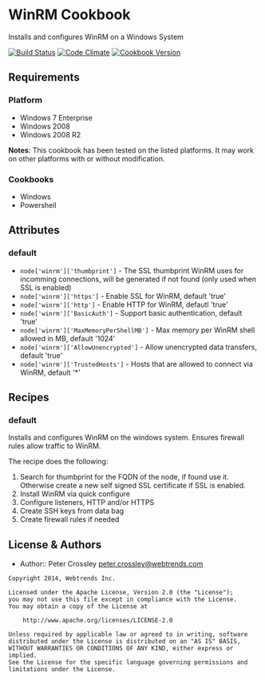 WinRM Cookbook
================
Installs and configures WinRM on a Windows System 

[![Build Status](https://travis-ci.org/Webtrends/winrm.svg?branch=master)](https://travis-ci.org/Webtrends/winrm) [![Code Climate](https://codeclimate.com/github/Webtrends/winrm.svg)](https://codeclimate.com/github/Webtrends/winrm) [![Cookbook Version](https://img.shields.io/cookbook/v/winrm.svg)](https://supermarket.chef.io/cookbooks/winrm)

Requirements
------------
### Platform
* Windows 7 Enterprise
* Windows 2008
* Windows 2008 R2

**Notes**: This cookbook has been tested on the listed platforms. It may work on other platforms with or without modification.


### Cookbooks
* Windows
* Powershell


Attributes
----------
### default
* `node['winrm']['thumbprint']` - The SSL thumbprint WinRM uses for incomming connections, will be generated if not found (only used when SSL is enabled)
* `node['winrm']['https']` - Enable SSL for WinRM, default 'true'
* `node['winrm']['http']` - Enable HTTP for WinRM, defautl 'true'
* `node['winrm']['BasicAuth']` - Support basic authentication, default 'true'
* `node['winrm']['MaxMemoryPerShellMB']` - Max memory per WinRM shell allowed in MB, default '1024'
* `node['winrm']['AllowUnencrypted']` - Allow unencrypted data transfers, default 'true'
* `node['winrm']['TrustedHosts']` - Hosts that are allowed to connect via WinRM, default '*'


Recipes
-------
### default
Installs and configures WinRM on the windows system.  Ensures firewall rules allow traffic to WinRM. 

The recipe does the following:

1. Search for thumbprint for the FQDN of the node, if found use it.  Otherwise create a new self signed SSL certificate if SSL is enabled.
2. Install WinRM via quick configure
3. Configure listeners, HTTP and/or HTTPS 
4. Create SSH keys from data bag
5. Create firewall rules if needed


License & Authors
-----------------
- Author:: Peter Crossley <peter.crossley@webtrends.com>

```text
Copyright 2014, Webtrends Inc.

Licensed under the Apache License, Version 2.0 (the "License");
you may not use this file except in compliance with the License.
You may obtain a copy of the License at

    http://www.apache.org/licenses/LICENSE-2.0

Unless required by applicable law or agreed to in writing, software
distributed under the License is distributed on an "AS IS" BASIS,
WITHOUT WARRANTIES OR CONDITIONS OF ANY KIND, either express or implied.
See the License for the specific language governing permissions and
limitations under the License.
```

